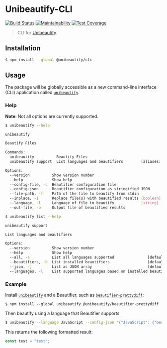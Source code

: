 # Unibeautify-CLI

[![Build Status](https://travis-ci.com/Unibeautify/cli.svg?branch=master)](https://travis-ci.com/Unibeautify/cli) [![Maintainability](https://api.codeclimate.com/v1/badges/722b515b28d1bb71b6c7/maintainability)](https://codeclimate.com/github/Unibeautify/cli/maintainability) [![Test Coverage](https://api.codeclimate.com/v1/badges/722b515b28d1bb71b6c7/test_coverage)](https://codeclimate.com/github/Unibeautify/cli/test_coverage)

> CLI for [Unibeautify](https://github.com/Unibeautify/unibeautify)

## Installation

```bash
$ npm install --global @unibeautify/cli
```

## Usage

The package will be globally accessible as a new command-line interface (CLI) application called [`unibeautify`](https://github.com/Unibeautify/unibeautify).

### Help

**Note**: Not all options are currently supported.

```bash
$ unibeautify --help

unibeautify

Beautify Files

Commands:
  unibeautify          Beautify Files                                  [default]
  unibeautify support  List languages and beautifiers        [aliases: list, ls]

Options:
  --version          Show version number                               [boolean]
  --help             Show help                                         [boolean]
  --config-file, -c  Beautifier configuration file                      [string]
  --config-json      Beautifier configuration as stringified JSON       [string]
  --file-path, -f    Path of the file to beautify from stdin            [string]
  --inplace, -i      Replace file(s) with beautified results [boolean] [default: false]  
  --language, -l     Language of file to beautify            [string] [required]
  --out-file, -o     Output file of beautified results                  [string]

```
```bash
$ unibeautify list --help

unibeautify support

List languages and beautifiers

Options:
  --version          Show version number                               [boolean]
  --help             Show help                                         [boolean]
  --all, -a          List all languages supported               [default: false]
  --beautifiers, -b  List installed beautifiers                 [default: false]
  --json, -j         List as JSON array                         [default: false]
  --languages, -l    List supported languages based on installed beautifiers [default: false]
```

### Example

Install [`unibeautify`](https://github.com/Unibeautify/unibeautify) and a Beautifier, such as [`beautifier-prettydiff`](https://github.com/Unibeautify/beautifier-prettydiff):

```
$ npm install --global unibeautify @unibeautify/beautifier-prettydiff
```

Then beautify using a language that Beautifier supports:

```bash
$ unibeautify --language JavaScript --config-json '{"JavaScript": {"beautifiers": ["ESLint"],"quotes": "double"}}' <<< "const test = 'test';"
```

This returns the following formatted result:

```javascript
const test = "test";
```

